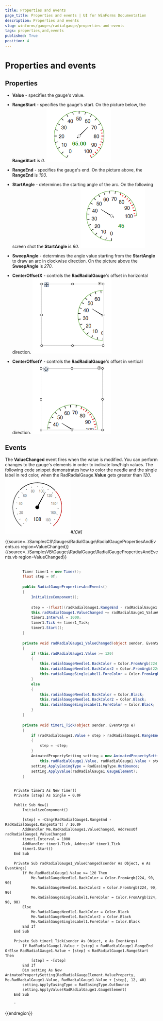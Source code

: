 ```yaml
---
title: Properties and events
page_title: Properties and events | UI for WinForms Documentation
description: Properties and events
slug: winforms/gauges/radialgauge/properties-and-events
tags: properties,and,events
published: True
position: 4
---
```


# Properties and events



## Properties

* __Value__ - specifies the gauge's value.
            

* __RangeStart__ - specifies the gauge's start. On the picture below, the __RangeStart__
              is *0*.
            ![radialgauge-properties-and-events 001](images/radialgauge-properties-and-events001.png)

* __RangeEnd__ - specifies the gauge's end. On the picture above, the __RangeEnd__
              is *100*.
            

* __StartAngle__ - determines the starting angle of the arc. On the following screen shot the
              __StartAngle__ is *90*.
            ![radialgauge-properties-and-events 002](images/radialgauge-properties-and-events002.png)

* __SweepAngle__ - determines the angle value starting from the __StartAngle__ to
              draw an arc in clockwise direction. On the picture above the  __SweepAngle__ is *270*.
            

* __CenterOffsetX__ - controls the __RadRadialGauge__'s offset in horizontal direction.
            ![radialgauge-properties-and-events 003](images/radialgauge-properties-and-events003.png)

* __CenterOffsetY__ - controls the __RadRadialGauge__'s offset in vertical direction.
            ![radialgauge-properties-and-events 004](images/radialgauge-properties-and-events004.png)

## Events

The __ValueChanged__ event fires when the value is modified. You can perform changes to the gauge's elements
         in order to indicate low/high values. The following code snippet demonstrates how to color the needle and the single label in red color,
         when the RadRadialGauge.__Value__ gets greater than *120*.
        ![radialgauge-properties-and-events 005](images/radialgauge-properties-and-events005.gif)#_[C#]_

	



{{source=..\SamplesCS\Gauges\RadialGauge\RadialGaugePropertiesAndEvents.cs region=ValueChanged}} 
{{source=..\SamplesVB\Gauges\RadialGauge\RadialGaugePropertiesAndEvents.vb region=ValueChanged}} 

````C#
        
        Timer timer1 = new Timer();
        float step = 0f; 
        
        public RadialGaugePropertiesAndEvents()
        {
            InitializeComponent();
            
            step = -(float)(radRadialGauge1.RangeEnd - radRadialGauge1.RangeStart) / 10f;
            this.radRadialGauge1.ValueChanged += radRadialGauge1_ValueChanged;
            timer1.Interval = 1000;
            timer1.Tick += timer1_Tick;
            timer1.Start();
        }
        
        private void radRadialGauge1_ValueChanged(object sender, EventArgs e)
        {
            if (this.radRadialGauge1.Value >= 120)
            {
                this.radialGaugeNeedle1.BackColor = Color.FromArgb(224, 90, 90);
                this.radialGaugeNeedle1.BackColor2 = Color.FromArgb(224, 90, 90);
                this.radialGaugeSingleLabel1.ForeColor = Color.FromArgb(224, 90, 90);
            }
            else
            {
                this.radialGaugeNeedle1.BackColor = Color.Black;
                this.radialGaugeNeedle1.BackColor2 = Color.Black;
                this.radialGaugeSingleLabel1.ForeColor = Color.Black;
            }
        }
        
        private void timer1_Tick(object sender, EventArgs e)
        {
            if (radRadialGauge1.Value + step > radRadialGauge1.RangeEnd || radRadialGauge1.Value + step < radRadialGauge1.RangeStart)
            {
                step = -step;
            }
            AnimatedPropertySetting setting = new AnimatedPropertySetting(RadRadialGaugeElement.ValueProperty,
                this.radRadialGauge1.Value, radRadialGauge1.Value + step, 12, 40);
            setting.ApplyEasingType = RadEasingType.OutBounce;
            setting.ApplyValue(radRadialGauge1.GaugeElement);
        }
````
````VB.NET

    Private timer1 As New Timer()
    Private [step] As Single = 0.0F

    Public Sub New()
        InitializeComponent()

        [step] = -CSng(RadRadialGauge1.RangeEnd - RadRadialGauge1.RangeStart) / 10.0F
        AddHandler Me.RadRadialGauge1.ValueChanged, AddressOf radRadialGauge1_ValueChanged
        timer1.Interval = 1000
        AddHandler timer1.Tick, AddressOf timer1_Tick
        timer1.Start()
    End Sub

    Private Sub radRadialGauge1_ValueChanged(sender As Object, e As EventArgs)
        If Me.RadRadialGauge1.Value >= 120 Then
            Me.RadialGaugeNeedle1.BackColor = Color.FromArgb(224, 90, 90)
            Me.RadialGaugeNeedle1.BackColor2 = Color.FromArgb(224, 90, 90)
            Me.RadialGaugeSingleLabel1.ForeColor = Color.FromArgb(224, 90, 90)
        Else
            Me.RadialGaugeNeedle1.BackColor = Color.Black
            Me.RadialGaugeNeedle1.BackColor2 = Color.Black
            Me.RadialGaugeSingleLabel1.ForeColor = Color.Black
        End If
    End Sub

    Private Sub timer1_Tick(sender As Object, e As EventArgs)
        If RadRadialGauge1.Value + [step] > RadRadialGauge1.RangeEnd OrElse RadRadialGauge1.Value + [step] < RadRadialGauge1.RangeStart Then
            [step] = -[step]
        End If
        Dim setting As New AnimatedPropertySetting(RadRadialGaugeElement.ValueProperty, Me.RadRadialGauge1.Value, RadRadialGauge1.Value + [step], 12, 40)
        setting.ApplyEasingType = RadEasingType.OutBounce
        setting.ApplyValue(RadRadialGauge1.GaugeElement)
    End Sub

    '
````

{{endregion}} 



